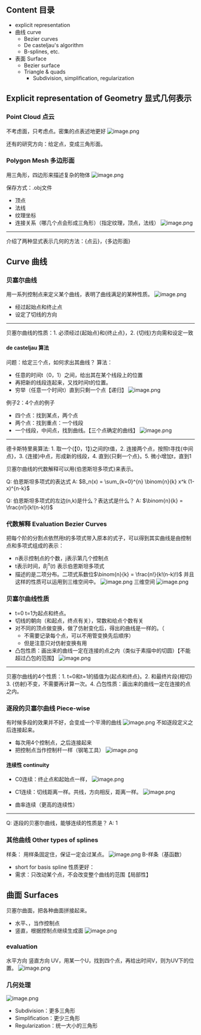 ## Content 目录
- explicit representation
- 曲线 curve
	- Bezier curves
	- De casteljau's algorithm
	- B-splines, etc.
- 表面 Surface
	- Bezier surface
	- Triangle & quads
		- Subdivision, simplification, regularization

## Explicit representation of Geometry 显式几何表示

### Point Cloud 点云
不考虑面，只考虑点。密集的点表述地更好
![image.png](https://picbed-1305808788.cos.ap-chengdu.myqcloud.com/img/20241024194423.png)

还有的研究方向：给定点，变成三角形面。

### Polygon Mesh 多边形面
用三角形，四边形来描述复杂的物体
![image.png](https://picbed-1305808788.cos.ap-chengdu.myqcloud.com/img/20241024194559.png)

保存方式：.obj文件
- 顶点
- 法线
- 纹理坐标
- 连接关系（哪几个点会形成三角形）（指定纹理，顶点，法线）
![image.png](https://picbed-1305808788.cos.ap-chengdu.myqcloud.com/img/20241024194834.png)

---

介绍了两种显式表示几何的方法：{点云}，{多边形面}
<!--ID: 1730361816130-->



## Curve 曲线
### 贝塞尔曲线
用一系列控制点来定义某个曲线，表明了曲线满足的某种性质。
![image.png](https://picbed-1305808788.cos.ap-chengdu.myqcloud.com/img/20241024195605.png)
- 经过起始点和终止点
- 设定了切线的方向

---

贝塞尔曲线的性质：1. 必须经过{起始点}和{终止点}，2. {切线}方向需和设定一致
<!--ID: 1730361816133-->


#### de casteljau 算法
问题：给定三个点，如何求出其曲线？
算法：
- 任意的时间t（0，1）之间，给出其在某个线段上的位置
- 再把新的线段连起来，又找时间t的位置。
- 穷举（任意一个时间t）直到只剩一个点【递归】
![image.png](https://picbed-1305808788.cos.ap-chengdu.myqcloud.com/img/20241024200219.png)

例子2：4个点的例子
- 四个点：找到某点，两个点
- 两个点：找到重点：一个线段
- 一个线段，中间点，找到曲线。【三个点确定的曲线】 
![image.png](https://picbed-1305808788.cos.ap-chengdu.myqcloud.com/img/20241024200626.png)

---

德卡斯特里奥算法: 1. 取一个{【0，1】}之间的t值，2. 连接两个点，按照t寻找{中间点}，3. {连接}中点，形成新的线段，4. 直到{只剩一个点}。5. 微小增加t，直到1
<!--ID: 1730361816137-->


贝塞尔曲线的代数解释可以用{伯恩斯坦多项式}来表示。
<!--ID: 1730361816141-->


Q: 伯恩斯坦多项式的表达式
A:  $B_n(x) = \sum_{k=0}^{n} \binom{n}{k} x^k (1-x)^{n-k}$
<!--ID: 1730361816118-->


Q: 伯恩斯坦多项式的左边(n,k)是什么？表达式是什么？
A: $\binom{n}{k} = \frac{n!}{k!(n-k)!}$
<!--ID: 1730361816122-->


### 代数解释 Evaluation Bezier Curves
把每个阶的分割点依然用t的多项式带入原本的式子，可以得到其实曲线是由控制点和多项式组成的表示：
- n表示控制点的个数，j表示第几个控制点
- t表示时间，$B_j^n(t)$ 表示伯恩斯坦多项式
- 描述的是二项分布。二项式系数位$\binom{n}{k} = \frac{n!}{k!(n-k)!}$
并且这样的性质可以运用到三维空间中。
![image.png](https://picbed-1305808788.cos.ap-chengdu.myqcloud.com/img/20241024202041.png)
三维空间
![image.png](https://picbed-1305808788.cos.ap-chengdu.myqcloud.com/img/20241024203038.png)

### 贝塞尔曲线性质
- t=0 t=1为起点和终点。
- 切线的朝向（和起点，终点有关），常数和给点个数有关
- 对不同的顶点做变换，做了仿射变化后，得出的曲线是一样的。（
	- 不需要记录每个点，可以不用管变换先后顺序）
	- 但是注意只对仿射变换有用
- 凸包性质：画出来的曲线一定在连接的点之内（类似于素描中的切圆）【不能超过凸包的范围】
![image.png](https://picbed-1305808788.cos.ap-chengdu.myqcloud.com/img/20241024203915.png)

---

贝塞尔曲线的4个性质：1. t=0和t=1的插值为{起点和终点}。2. 和最终片段{相切} 3. {仿射}不变，不需要再计算一次。4. 凸包性质：画出来的曲线一定在连接的点之内。
<!--ID: 1730361816145-->


### 逐段的贝塞尔曲线 Piece-wise
有时候多段的效果并不好，会变成一个平滑的曲线
![image.png](https://picbed-1305808788.cos.ap-chengdu.myqcloud.com/img/20241024205254.png)
不如逐段定义之后连接起来。
- 每次用4个控制点，之后连接起来
- 把控制点当作控制杆一样（钢笔工具）
![image.png](https://picbed-1305808788.cos.ap-chengdu.myqcloud.com/img/20241024205324.png)

#### 连续性 continuity
- C0连续：终止点和起始点一样，
![image.png](https://picbed-1305808788.cos.ap-chengdu.myqcloud.com/img/20241024210023.png)

- C1连续：切线距离一样。共线，方向相反，距离一样。
![image.png](https://picbed-1305808788.cos.ap-chengdu.myqcloud.com/img/20241024210036.png)
- 曲率连续（更高的连续性）

---

Q: 逐段的贝塞尔曲线，能够连续的性质是？
A: 1
<!--ID: 1730361816126-->


### 其他曲线 Other types of splines
样条：
用样条固定住，保证一定会过某点。
![image.png](https://picbed-1305808788.cos.ap-chengdu.myqcloud.com/img/20241024210335.png)
B-样条（基函数）
- short for basis spline
性质更好：
- 需求：只改动某个点，不会改变整个曲线的范围【局部性】

## 曲面 Surfaces
贝塞尔曲面，把各种曲面拼接起来。
- 水平、，当作控制点
- 竖直，根据控制点继续生成面
![image.png](https://picbed-1305808788.cos.ap-chengdu.myqcloud.com/img/20241024210942.png)
### evaluation
水平方向
竖直方向
UV，用某一个U，找到四个点，再给出时间V，则为UV下的位置。
![image.png](https://picbed-1305808788.cos.ap-chengdu.myqcloud.com/img/20241024211125.png)

### 几何处理
![image.png](https://picbed-1305808788.cos.ap-chengdu.myqcloud.com/img/20241024211237.png)
- Subdivision：更多三角形
- Simplification：更少三角形
- Regularization：统一大小的三角形